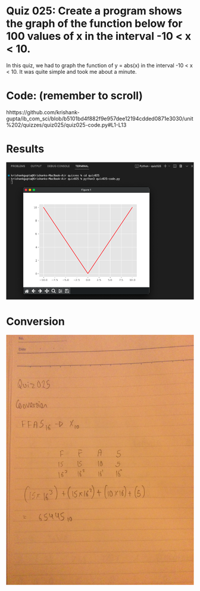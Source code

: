 # Quiz 025: Create a program shows the graph of the function below for 100 values of x in the interval -10 < x < 10.    

In this quiz, we had to graph the function of y = abs(x) in the interval -10 < x < 10. It was quite simple and took me about a minute.

# Code: (remember to scroll)

hhttps://github.com/krishank-gupta/ib_com_sci/blob/b5101bd4f882f9e957dee12194cdded0871e3030/unit%202/quizzes/quiz025/quiz025-code.py#L1-L13

# Results

![quiz025-results](./quiz025-results.png)

# Conversion

![quiz025-conversion](./quiz025-conversion.png)